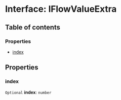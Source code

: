 # Interface: IFlowValueExtra

## Table of contents

### Properties

* [index](/auto-docs/form-materials/interfaces/IFlowValueExtra.md#index)

## Properties

### index

`Optional` **index**: `number`
